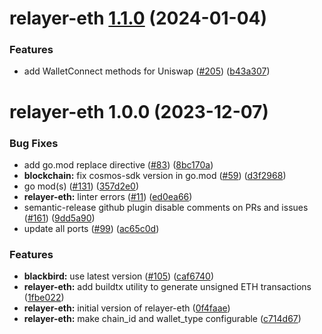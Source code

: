 # relayer-eth [1.1.0](https://github.com/warden-protocol/wardenprotocol/compare/relayer-eth@1.0.0...relayer-eth@1.1.0) (2024-01-04)


### Features

* add WalletConnect methods for Uniswap ([#205](https://github.com/warden-protocol/wardenprotocol/issues/205)) ([b43a307](https://github.com/warden-protocol/wardenprotocol/commit/b43a307ee728ce9043ed03e51a9528394d48c4ca))

# relayer-eth 1.0.0 (2023-12-07)


### Bug Fixes

* add go.mod replace directive ([#83](https://github.com/warden-protocol/wardenprotocol/issues/83)) ([8bc170a](https://github.com/warden-protocol/wardenprotocol/commit/8bc170a1cf2fadcacd6d23e8b10a34b8716b2763))
* **blockchain:** fix cosmos-sdk version in go.mod ([#59](https://github.com/warden-protocol/wardenprotocol/issues/59)) ([d3f2968](https://github.com/warden-protocol/wardenprotocol/commit/d3f296893789bf297729be49e5c943638f359719))
* go mod(s) ([#131](https://github.com/warden-protocol/wardenprotocol/issues/131)) ([357d2e0](https://github.com/warden-protocol/wardenprotocol/commit/357d2e07cdc9e71160a8bb669d836d7af5565650))
* **relayer-eth:** linter errors ([#11](https://github.com/warden-protocol/wardenprotocol/issues/11)) ([ed0ea66](https://github.com/warden-protocol/wardenprotocol/commit/ed0ea66c40c4226b8733bca942fa4a6295cbe478))
* semantic-release github plugin disable comments on PRs and issues ([#161](https://github.com/warden-protocol/wardenprotocol/issues/161)) ([9dd5a90](https://github.com/warden-protocol/wardenprotocol/commit/9dd5a90baf619f2160468d3483db8ffb45c6d80a))
* update all ports ([#99](https://github.com/warden-protocol/wardenprotocol/issues/99)) ([ac65c0d](https://github.com/warden-protocol/wardenprotocol/commit/ac65c0daea22b5d7a3656d2a3a61ea2b5a11943e))


### Features

* **blackbird:** use latest version ([#105](https://github.com/warden-protocol/wardenprotocol/issues/105)) ([caf6740](https://github.com/warden-protocol/wardenprotocol/commit/caf67404f43ef529c8aabea527024e2af309f39a))
* **relayer-eth:** add buildtx utility to generate unsigned ETH transactions ([1fbe022](https://github.com/warden-protocol/wardenprotocol/commit/1fbe022a74df01944050c589caee2db6dfc69eea))
* **relayer-eth:** initial version of relayer-eth ([0f4faae](https://github.com/warden-protocol/wardenprotocol/commit/0f4faae5deb89d840424c6ae2c38ab4a1f492af7))
* **relayer-eth:** make chain_id and wallet_type configurable ([c714d67](https://github.com/warden-protocol/wardenprotocol/commit/c714d670cb3029e6e39df79dabaa02af5e309a51))
